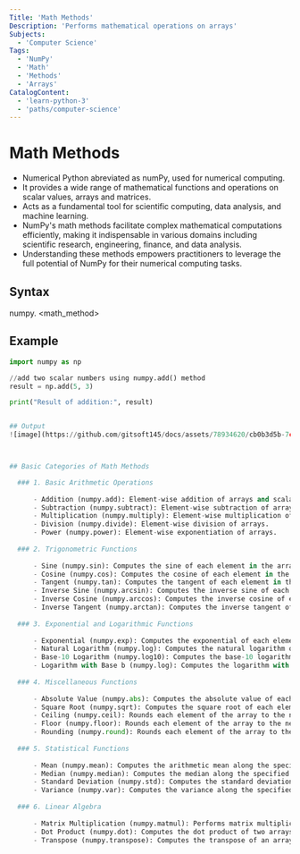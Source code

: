 ```yaml
---
Title: 'Math Methods'
Description: 'Performs mathematical operations on arrays'
Subjects:
  - 'Computer Science'
Tags:
  - 'NumPy'
  - 'Math'
  - 'Methods'
  - 'Arrays'
CatalogContent:
  - 'learn-python-3'
  - 'paths/computer-science'
---
```


# Math Methods
  - Numerical Python abreviated as numPy, used for numerical computing.
  - It provides a wide range of mathematical functions and operations on scalar values, arrays and matrices.
  - Acts as a fundamental tool for scientific computing, data analysis, and machine learning.
  - NumPy's math methods facilitate complex mathematical computations efficiently, making it indispensable in various domains including scientific research, engineering, finance, and data analysis.
  - Understanding these methods empowers practitioners to leverage the full potential of NumPy for their numerical computing tasks.
## Syntax

 numpy. <math_method>

## Example
```py
import numpy as np

//add two scalar numbers using numpy.add() method
result = np.add(5, 3)

print("Result of addition:", result)


## Output
![image](https://github.com/gitsoft145/docs/assets/78934620/cb0b3d5b-7c91-45a5-b301-3d56cce64bb0)



## Basic Categories of Math Methods

  ### 1. Basic Arithmetic Operations
  
      - Addition (numpy.add): Element-wise addition of arrays and scalar values.
      - Subtraction (numpy.subtract): Element-wise subtraction of arrays.
      - Multiplication (numpy.multiply): Element-wise multiplication of arrays.
      - Division (numpy.divide): Element-wise division of arrays.
      - Power (numpy.power): Element-wise exponentiation of arrays.
      
  ### 2. Trigonometric Functions
  
      - Sine (numpy.sin): Computes the sine of each element in the array.
      - Cosine (numpy.cos): Computes the cosine of each element in the array.
      - Tangent (numpy.tan): Computes the tangent of each element in the array.
      - Inverse Sine (numpy.arcsin): Computes the inverse sine of each element in the array.
      - Inverse Cosine (numpy.arccos): Computes the inverse cosine of each element in the array.
      - Inverse Tangent (numpy.arctan): Computes the inverse tangent of each element in the array.
      
  ### 3. Exponential and Logarithmic Functions
  
      - Exponential (numpy.exp): Computes the exponential of each element in the array.
      - Natural Logarithm (numpy.log): Computes the natural logarithm of each element in the array.
      - Base-10 Logarithm (numpy.log10): Computes the base-10 logarithm of each element in the array.
      - Logarithm with Base b (numpy.log): Computes the logarithm with specified base of each element in the array.
      
  ### 4. Miscellaneous Functions
  
      - Absolute Value (numpy.abs): Computes the absolute value of each element in the array.
      - Square Root (numpy.sqrt): Computes the square root of each element in the array.
      - Ceiling (numpy.ceil): Rounds each element of the array to the nearest integer greater than or equal to that element.
      - Floor (numpy.floor): Rounds each element of the array to the nearest integer less than or equal to that element.
      - Rounding (numpy.round): Rounds each element of the array to the nearest integer.
      
  ### 5. Statistical Functions
  
      - Mean (numpy.mean): Computes the arithmetic mean along the specified axis.
      - Median (numpy.median): Computes the median along the specified axis.
      - Standard Deviation (numpy.std): Computes the standard deviation along the specified axis.
      - Variance (numpy.var): Computes the variance along the specified axis.
  
  ### 6. Linear Algebra
  
      - Matrix Multiplication (numpy.matmul): Performs matrix multiplication between two arrays.
      - Dot Product (numpy.dot): Computes the dot product of two arrays.
      - Transpose (numpy.transpose): Computes the transpose of an array.




